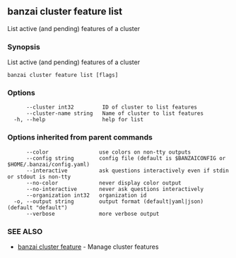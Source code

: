 ## banzai cluster feature list

List active (and pending) features of a cluster

### Synopsis

List active (and pending) features of a cluster

```
banzai cluster feature list [flags]
```

### Options

```
      --cluster int32         ID of cluster to list features
      --cluster-name string   Name of cluster to list features
  -h, --help                  help for list
```

### Options inherited from parent commands

```
      --color                use colors on non-tty outputs
      --config string        config file (default is $BANZAICONFIG or $HOME/.banzai/config.yaml)
      --interactive          ask questions interactively even if stdin or stdout is non-tty
      --no-color             never display color output
      --no-interactive       never ask questions interactively
      --organization int32   organization id
  -o, --output string        output format (default|yaml|json) (default "default")
      --verbose              more verbose output
```

### SEE ALSO

* [banzai cluster feature](banzai_cluster_feature.md)	 - Manage cluster features

